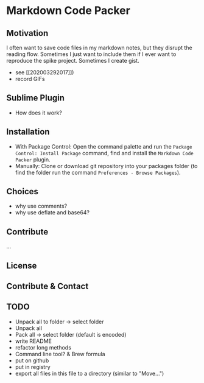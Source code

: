 # Markdown Code Packer

## Motivation

I often want to save code files in my markdown notes, but they disrupt the reading flow.
Sometimes I just want to include them if I ever want to reproduce the spike project.
Sometimes I create gist.

- see [[202003292017]])
- record GIFs

## Sublime Plugin

- How does it work?

## Installation

- With Package Control: Open the command palette and run the `Package Control: Install Package` command, find and install the `Markdown Code Packer` plugin.
- Manually: Clone or download git repository into your packages folder (to find the folder run the command `Preferences - Browse Packages`).

## Choices

- why use comments?
- why use deflate and base64?

## Contribute

...

## License

## Contribute & Contact

## TODO

- Unpack all to folder -> select folder
- Unpack all
- Pack all -> select folder (default is encoded)
- write README 
- refactor long methods
- Command line tool? & Brew formula
- put on github
- put in registry
- export all files in this file to a directory (similar to "Move...")
